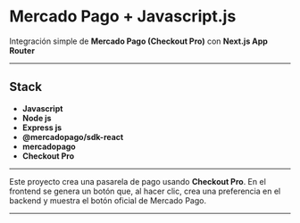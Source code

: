 # Mercado Pago + Javascript.js

Integración simple de **Mercado Pago (Checkout Pro)** con **Next.js App Router**

---

## Stack

- **Javascript**
- **Node js**
- **Express js**
- **@mercadopago/sdk-react** 
- **mercadopago**
- **Checkout Pro**

---

Este proyecto crea una pasarela de pago usando **Checkout Pro**. En el frontend se genera un botón que, al hacer clic, crea una preferencia en el backend y muestra el botón oficial de Mercado Pago.

---
